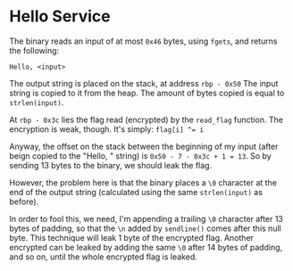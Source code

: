 # Hello Service
The binary reads an input of at most `0x46` bytes, using `fgets`, and returns the following:
```
Hello, <input>
```

The output string is placed on the stack, at address `rbp - 0x50`
The input string is copied to it from the heap.
The amount of bytes copied is equal to `strlen(input)`.

At `rbp - 0x3c` lies the flag read (encrypted) by the `read_flag` function.
The encryption is weak, though.
It's simply: `flag[i] ^= i`

Anyway, the offset on the stack between the beginning of my input (after beign copied to the "Hello, " string) is `0x50 - 7 - 0x3c + 1 = 13`.
So by sending 13 bytes to the binary, we should leak the flag.

However, the problem here is that the binary places a `\0` character at the end of the output string (calculated using the same `strlen(input)` as before).

In order to fool this, we need, I'm appending a trailing `\0` character after 13 bytes of padding, so that the `\n` added by `sendline()` comes after this null byte.
This technique will leak 1 byte of the encrypted flag.
Another encrypted can be leaked by adding the same `\0` after 14 bytes of padding, and so on, until the whole encrypted flag is leaked.
